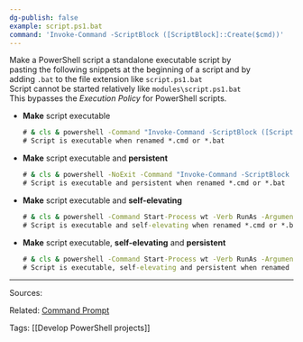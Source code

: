 ```yaml
---
dg-publish: false
example: script.ps1.bat
command: 'Invoke-Command -ScriptBlock ([ScriptBlock]::Create($cmd))'
---
```


Make a PowerShell script a standalone executable script by  
pasting the following snippets at the beginning of a script and by  
adding `.bat` to the file extension like `script.ps1.bat`  
Script cannot be started relatively like `modules\script.ps1.bat`  
This bypasses the _Execution Policy_ for PowerShell scripts.

- **Make** script executable  
    ```cmd
    # & cls & powershell -Command "Invoke-Command -ScriptBlock ([ScriptBlock]::Create(((Get-Content """%0""") -join [Environment]::NewLine)))" & exit
    # Script is executable when renamed *.cmd or *.bat
    ```

- **Make** script executable and **persistent**
    ```cmd
    # & cls & powershell -NoExit -Command "Invoke-Command -ScriptBlock ([ScriptBlock]::Create(((Get-Content """%0""") -join [Environment]::NewLine)))" & exit
    # Script is executable and persistent when renamed *.cmd or *.bat
    ```

- **Make** script executable and **self-elevating**  
    ```cmd
    # & cls & powershell -Command Start-Process wt -Verb RunAs -ArgumentList """PowerShell.exe -Command cd "%CD%" `n Invoke-Command -ScriptBlock ([ScriptBlock]::Create(((Get-Content %0) -join [Environment]::NewLine)))""" & exit
    # Script is executable and self-elevating when renamed *.cmd or *.bat
    ```

- **Make** script executable, **self-elevating** and **persistent**
    ```cmd
    # & cls & powershell -Command Start-Process wt -Verb RunAs -ArgumentList """PowerShell.exe -NoExit -Command cd "%CD%" `n Invoke-Command -ScriptBlock ([ScriptBlock]::Create(((Get-Content %0) -join [Environment]::NewLine)))""" & exit
    # Script is executable, self-elevating and persistent when renamed *.cmd or *.bat
    ```


---

Sources:

Related:
[Command Prompt](Command%20Prompt)

Tags:
[[Develop PowerShell projects]]